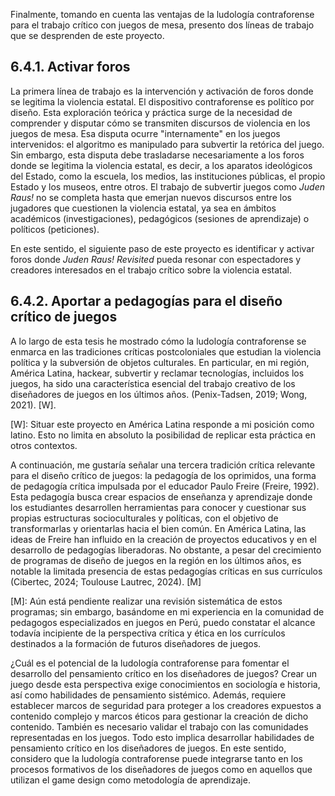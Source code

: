Finalmente, tomando en cuenta las ventajas de la ludología contraforense para el trabajo crítico con juegos de mesa, presento dos líneas de trabajo que se desprenden de este proyecto.
## 6.4.1. Activar foros
La primera línea de trabajo es la intervención y activación de foros donde se legitima la violencia estatal. El dispositivo contraforense es político por diseño. Esta exploración teórica y práctica surge de la necesidad de comprender y disputar cómo se transmiten discursos de violencia en los juegos de mesa. Esa disputa ocurre "internamente" en los juegos intervenidos: el algoritmo es manipulado para subvertir la retórica del juego. Sin embargo, esta disputa debe trasladarse necesariamente a los foros donde se legitima la violencia estatal, es decir, a los aparatos ideológicos del Estado, como la escuela, los medios, las instituciones públicas, el propio Estado y los museos, entre otros. El trabajo de subvertir juegos como _Juden Raus!_ no se completa hasta que emerjan nuevos discursos entre los jugadores que cuestionen la violencia estatal, ya sea en ámbitos académicos (investigaciones), pedagógicos (sesiones de aprendizaje) o políticos (peticiones).

En este sentido, el siguiente paso de este proyecto es identificar y activar foros donde _Juden Raus! Revisited_ pueda resonar con espectadores y creadores interesados en el trabajo crítico sobre la violencia estatal.
## 6.4.2. Aportar a pedagogías para el diseño crítico de juegos
A lo largo de esta tesis he mostrado cómo la ludología contraforense se enmarca en las tradiciones críticas postcoloniales que estudian la violencia política y la subversión de objetos culturales. En particular, en mi región, América Latina, hackear, subvertir y reclamar tecnologías, incluidos los juegos, ha sido una característica esencial del trabajo creativo de los diseñadores de juegos en los últimos años. (Penix-Tadsen, 2019; Wong, 2021). [W].

[W]: Situar este proyecto en América Latina responde a mi posición como latino. Esto no limita en absoluto la posibilidad de replicar esta práctica en otros contextos.

A continuación, me gustaría señalar una tercera tradición crítica relevante para el diseño crítico de juegos: la pedagogía de los oprimidos, una forma de pedagogía crítica impulsada por el educador Paulo Freire (Freire, 1992). Esta pedagogía busca crear espacios de enseñanza y aprendizaje donde los estudiantes desarrollen herramientas para conocer y cuestionar sus propias estructuras socioculturales y políticas, con el objetivo de transformarlas y orientarlas hacia el bien común. En América Latina, las ideas de Freire han influido en la creación de proyectos educativos y en el desarrollo de pedagogías liberadoras. No obstante, a pesar del crecimiento de programas de diseño de juegos en la región en los últimos años, es notable la limitada presencia de estas pedagogías críticas en sus currículos (Cibertec, 2024; Toulouse Lautrec, 2024). [M]

[M]: Aún está pendiente realizar una revisión sistemática de estos programas; sin embargo, basándome en mi experiencia en la comunidad de pedagogos especializados en juegos en Perú, puedo constatar el alcance todavía incipiente de la perspectiva crítica y ética en los currículos destinados a la formación de futuros diseñadores de juegos.

¿Cuál es el potencial de la ludología contraforense para fomentar el desarrollo del pensamiento crítico en los diseñadores de juegos? Crear un juego desde esta perspectiva exige conocimientos en sociología e historia, así como habilidades de pensamiento sistémico. Además, requiere establecer marcos de seguridad para proteger a los creadores expuestos a contenido complejo y marcos éticos para gestionar la creación de dicho contenido. También es necesario validar el trabajo con las comunidades representadas en los juegos. Todo esto implica desarrollar habilidades de pensamiento crítico en los diseñadores de juegos. En este sentido, considero que la ludología contraforense puede integrarse tanto en los procesos formativos de los diseñadores de juegos como en aquellos que utilizan el game design como metodología de aprendizaje.